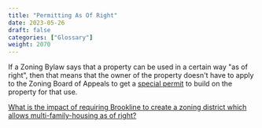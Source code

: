 ```yaml
---
title: "Permitting As Of Right"
date: 2023-05-26
draft: false
categories: ["Glossary"]
weight: 2070
---
```

If a Zoning Bylaw says that a property can be used in a certain way "as of right", then that means that the owner of the property doesn't have to apply to the Zoning Board of Appeals to get a [special permit](/posts/special-permit) to build on the property for that use.

[What is the impact of requiring Brookline to create a zoning district which allows multi-family-housing as of right?](/posts/multi-family-housing-by-right)
